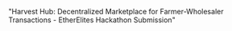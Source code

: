 "Harvest Hub: Decentralized Marketplace for Farmer-Wholesaler Transactions - EtherElites Hackathon Submission"
